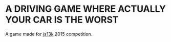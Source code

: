 # A DRIVING GAME WHERE ACTUALLY YOUR CAR IS THE WORST
A game made for [js13k](www.js13k.com) 2015 competition.

